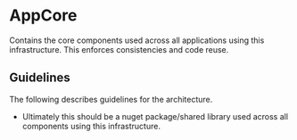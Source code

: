 # AppCore
Contains the core components used across all applications using this infrastructure.  This enforces consistencies and code reuse.

## Guidelines
The following describes guidelines for the architecture.

* Ultimately this should be a nuget package/shared library used across all components using this infrastructure.